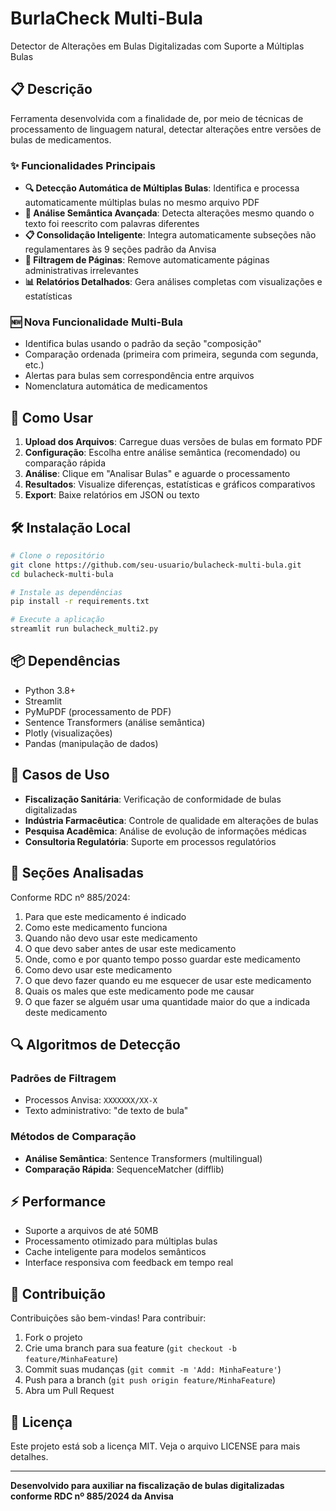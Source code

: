 # BurlaCheck Multi-Bula

Detector de Alterações em Bulas Digitalizadas com Suporte a Múltiplas Bulas

## 📋 Descrição

Ferramenta desenvolvida com a finalidade de, por meio de técnicas de processamento de linguagem natural, detectar alterações entre versões de bulas de medicamentos.

### ✨ Funcionalidades Principais

- **🔍 Detecção Automática de Múltiplas Bulas**: Identifica e processa automaticamente múltiplas bulas no mesmo arquivo PDF
- **🧠 Análise Semântica Avançada**: Detecta alterações mesmo quando o texto foi reescrito com palavras diferentes
- **📋 Consolidação Inteligente**: Integra automaticamente subseções não regulamentares às 9 seções padrão da Anvisa
- **🔧 Filtragem de Páginas**: Remove automaticamente páginas administrativas irrelevantes
- **📊 Relatórios Detalhados**: Gera análises completas com visualizações e estatísticas

### 🆕 Nova Funcionalidade Multi-Bula

- Identifica bulas usando o padrão da seção "composição"
- Comparação ordenada (primeira com primeira, segunda com segunda, etc.)
- Alertas para bulas sem correspondência entre arquivos
- Nomenclatura automática de medicamentos

## 🚀 Como Usar

1. **Upload dos Arquivos**: Carregue duas versões de bulas em formato PDF
2. **Configuração**: Escolha entre análise semântica (recomendado) ou comparação rápida
3. **Análise**: Clique em "Analisar Bulas" e aguarde o processamento
4. **Resultados**: Visualize diferenças, estatísticas e gráficos comparativos
5. **Export**: Baixe relatórios em JSON ou texto

## 🛠️ Instalação Local

```bash
# Clone o repositório
git clone https://github.com/seu-usuario/bulacheck-multi-bula.git
cd bulacheck-multi-bula

# Instale as dependências
pip install -r requirements.txt

# Execute a aplicação
streamlit run bulacheck_multi2.py
```

## 📦 Dependências

- Python 3.8+
- Streamlit
- PyMuPDF (processamento de PDF)
- Sentence Transformers (análise semântica)
- Plotly (visualizações)
- Pandas (manipulação de dados)

## 🎯 Casos de Uso

- **Fiscalização Sanitária**: Verificação de conformidade de bulas digitalizadas
- **Indústria Farmacêutica**: Controle de qualidade em alterações de bulas
- **Pesquisa Acadêmica**: Análise de evolução de informações médicas
- **Consultoria Regulatória**: Suporte em processos regulatórios

## 📖 Seções Analisadas

Conforme RDC nº 885/2024:
1. Para que este medicamento é indicado
2. Como este medicamento funciona
3. Quando não devo usar este medicamento
4. O que devo saber antes de usar este medicamento
5. Onde, como e por quanto tempo posso guardar este medicamento
6. Como devo usar este medicamento
7. O que devo fazer quando eu me esquecer de usar este medicamento
8. Quais os males que este medicamento pode me causar
9. O que fazer se alguém usar uma quantidade maior do que a indicada deste medicamento

## 🔍 Algoritmos de Detecção

### Padrões de Filtragem
- Processos Anvisa: `XXXXXXX/XX-X`
- Texto administrativo: "de texto de bula"

### Métodos de Comparação
- **Análise Semântica**: Sentence Transformers (multilingual)
- **Comparação Rápida**: SequenceMatcher (difflib)

## ⚡ Performance

- Suporte a arquivos de até 50MB
- Processamento otimizado para múltiplas bulas
- Cache inteligente para modelos semânticos
- Interface responsiva com feedback em tempo real

## 🤝 Contribuição

Contribuições são bem-vindas! Para contribuir:

1. Fork o projeto
2. Crie uma branch para sua feature (`git checkout -b feature/MinhaFeature`)
3. Commit suas mudanças (`git commit -m 'Add: MinhaFeature'`)
4. Push para a branch (`git push origin feature/MinhaFeature`)
5. Abra um Pull Request

## 📄 Licença

Este projeto está sob a licença MIT. Veja o arquivo LICENSE para mais detalhes.


---

**Desenvolvido para auxiliar na fiscalização de bulas digitalizadas conforme RDC nº 885/2024 da Anvisa**
